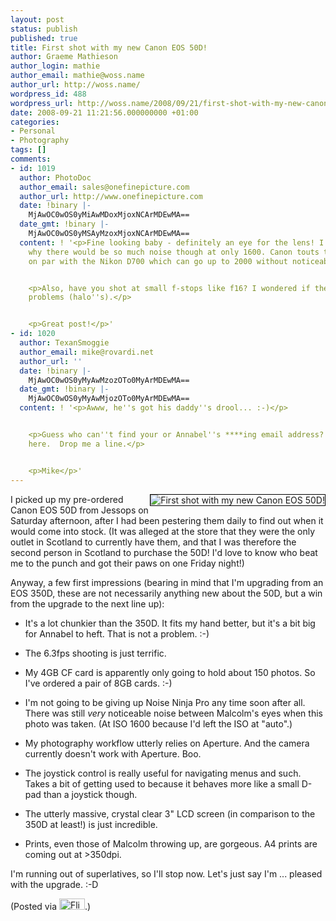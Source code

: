 ```yaml
---
layout: post
status: publish
published: true
title: First shot with my new Canon EOS 50D!
author: Graeme Mathieson
author_login: mathie
author_email: mathie@woss.name
author_url: http://woss.name/
wordpress_id: 488
wordpress_url: http://woss.name/2008/09/21/first-shot-with-my-new-canon-eos-50d/
date: 2008-09-21 11:21:56.000000000 +01:00
categories:
- Personal
- Photography
tags: []
comments:
- id: 1019
  author: PhotoDoc
  author_email: sales@onefinepicture.com
  author_url: http://www.onefinepicture.com
  date: !binary |-
    MjAwOC0wOS0yMiAwMDoxMjoxNCArMDEwMA==
  date_gmt: !binary |-
    MjAwOC0wOS0yMSAyMzoxMjoxNCArMDEwMA==
  content: ! '<p>Fine looking baby - definitely an eye for the lens! I''m not sure
    why there would be so much noise though at only 1600. Canon touts this camera
    on par with the Nikon D700 which can go up to 2000 without noticeable noise.</p>


    <p>Also, have you shot at small f-stops like f16? I wondered if there''s any diffraction
    problems (halo''s).</p>


    <p>Great post!</p>'
- id: 1020
  author: TexanSmoggie
  author_email: mike@rovardi.net
  author_url: ''
  date: !binary |-
    MjAwOC0wOS0yMyAwMzozOTo0MyArMDEwMA==
  date_gmt: !binary |-
    MjAwOC0wOS0yMyAwMjozOTo0MyArMDEwMA==
  content: ! '<p>Awww, he''s got his daddy''s drool... :-)</p>


    <p>Guess who can''t find your or Annabel''s ****ing email address?  Yup, muggins
    here.  Drop me a line.</p>


    <p>Mike</p>'
---
```

<a href="http://www.flickr.com/photos/mathie/2872522573/" title="First shot with my new Canon EOS 50D!"><img src="http://farm4.static.flickr.com/3206/2872522573_0c6f27fd88_m.jpg" alt="First shot with my new Canon EOS 50D!" class="alignright" style="border: solid 1px #000000; float: right;" /></a>I picked up my pre-ordered Canon EOS 50D from Jessops on Saturday afternoon, after I had been pestering them daily to find out when it would come into stock.  (It was alleged at the store that they were the only outlet in Scotland to currently have them, and that I was therefore the second person in Scotland to purchase the 50D!  I'd love to know who beat me to the punch and got their paws on one Friday night!)

Anyway, a few first impressions (bearing in mind that I'm upgrading from an EOS 350D, these are not necessarily anything new about the 50D, but a win from the upgrade to the next line up):

* It's a lot chunkier than the 350D.  It fits my hand better, but it's a bit big for Annabel to heft.  That is not a problem. :-)

* The 6.3fps shooting is just terrific.

* My 4GB CF card is apparently only going to hold about 150 photos.  So I've ordered a pair of 8GB cards. :-)

* I'm not going to be giving up Noise Ninja Pro any time soon after all.  There was still *very* noticeable noise between Malcolm's eyes when this photo was taken.  (At ISO 1600 because I'd left the ISO at "auto".)

* My photography workflow utterly relies on Aperture.  And the camera currently doesn't work with Aperture.  Boo.

* The joystick control is really useful for navigating menus and such.  Takes a bit of getting used to because it behaves more like a small D-pad than a joystick though.

* The utterly massive, crystal clear 3" LCD screen (in comparison to the 350D at least!) is just incredible.

* Prints, even those of Malcolm throwing up, are gorgeous.  A4 prints are coming out at >350dpi.

I'm running out of superlatives, so I'll stop now.  Let's just say I'm ... pleased with the upgrade. :-D

(Posted via <a href="http://www.flickr.com/"><img alt="Flickr" src="http://www.flickr.com/images/flickr_logo_blog.gif" height="18" width="41" /></a>.)
